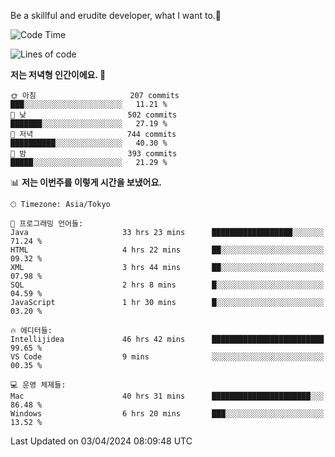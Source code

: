 Be a skillful and erudite developer, what I want to.👶

<!--START_SECTION:waka-->
![Code Time](http://img.shields.io/badge/Code%20Time-656%20hrs%2030%20mins-blue)

![Lines of code](https://img.shields.io/badge/%EC%A0%80%EB%8A%94%20%EC%97%AC%ED%83%9C%EA%B9%8C%EC%A7%80%20-1.1%20million%20%EC%A4%84%EC%9D%98%20%EC%BD%94%EB%93%9C%EB%A5%BC%20%EC%9E%91%EC%84%B1%ED%96%88%EC%96%B4%EC%9A%94.-blue)

**저는 저녁형 인간이에요. 🦉** 

```text
🌞 아침                     207 commits         ███░░░░░░░░░░░░░░░░░░░░░░   11.21 % 
🌆 낮　                     502 commits         ███████░░░░░░░░░░░░░░░░░░   27.19 % 
🌃 저녁                     744 commits         ██████████░░░░░░░░░░░░░░░   40.30 % 
🌙 밤　                     393 commits         █████░░░░░░░░░░░░░░░░░░░░   21.29 % 
```


📊 **저는 이번주를 이렇게 시간을 보냈어요.** 

```text
🕑︎ Timezone: Asia/Tokyo

💬 프로그래밍 언어들: 
Java                     33 hrs 23 mins      ██████████████████░░░░░░░   71.24 % 
HTML                     4 hrs 22 mins       ██░░░░░░░░░░░░░░░░░░░░░░░   09.32 % 
XML                      3 hrs 44 mins       ██░░░░░░░░░░░░░░░░░░░░░░░   07.98 % 
SQL                      2 hrs 8 mins        █░░░░░░░░░░░░░░░░░░░░░░░░   04.59 % 
JavaScript               1 hr 30 mins        █░░░░░░░░░░░░░░░░░░░░░░░░   03.20 % 

🔥 에디터들: 
Intellijidea             46 hrs 42 mins      █████████████████████████   99.65 % 
VS Code                  9 mins              ░░░░░░░░░░░░░░░░░░░░░░░░░   00.35 % 

💻 운영 체제들: 
Mac                      40 hrs 31 mins      ██████████████████████░░░   86.48 % 
Windows                  6 hrs 20 mins       ███░░░░░░░░░░░░░░░░░░░░░░   13.52 % 
```


 Last Updated on 03/04/2024 08:09:48 UTC
<!--END_SECTION:waka-->

